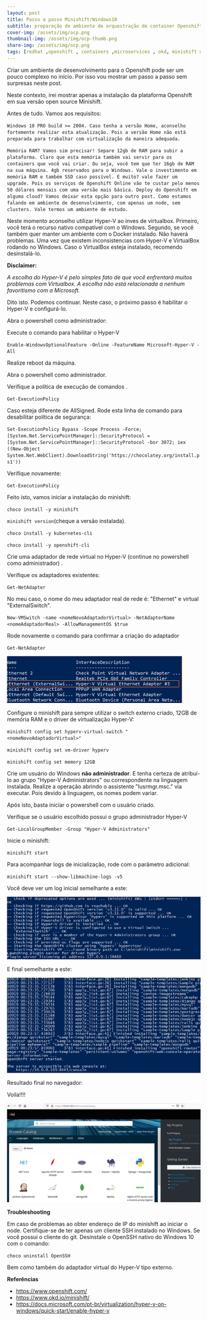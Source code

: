 ```yaml
---
layout: post
title: Passo a passo Minishift/Windows10
subtitle: preparação de ambiente de orquestração de container Openshift
cover-img: /assets/img/ocp.png
thumbnail-img: /assets/img/ocp-thumb.png
share-img: /assets/img/ocp.png
tags: [redhat ,openshift , containers ,microservices , okd, minishift openshift origin  ]
---
```




Criar um ambiente de desenvolvimento para o Openshift pode ser um pouco complexo no início. Por isso vou mostrar um passo a passo sem surpresas neste post.

Neste contexto, irei mostrar apenas a instalação da plataforma Openshift em sua versão open source Minishift.

Antes de tudo. Vamos aos requisitos:

`Windows 10 PRO build >= 2004. Caso tenha a versão Home, aconselho fortemente realizar esta atualização. Pois a versão Home não está preparada para trabalhar com virtualização da maneira adequada.` 

`Memória RAM? Vamos sim precisar! Separe 12gb de RAM para subir a plataforma. Claro que esta memória também vai servir para os containers que você vai criar. Ou seja, você tem que ter 16gb de RAM na sua máquina. 4gb reservados para o Windows. Vale o investimento em memória RAM e também SSD caso possível. É muito? vale fazer um upgrade. Pois os serviços de Openshift Online vão te custar pelo menos 50 dólares mensais com uma versão mais básica. Deploy do Openshift em alguma cloud? Vamos deixar esta opção para outro post. Como estamos falando em ambiente de desenvolvimento, com apenas um node, sem clusters. Vale termos um ambiente de estudo. `

Neste momento aconselho utilizar Hyper-V ao inves de virtualbox. Primeiro, você terá o recurso nativo compatível com o Windows. Segundo, se você também quer manter um ambiente com o Docker instalado. Não haverá problemas. Uma vez que existem inconsistencias com Hyper-V e VirtualBox rodando no Windows. Caso o VirtualBox esteja instalado, recomendo desinstalá-lo. 

**Disclaimer:**

*A escolha do Hyper-V é pelo simples fato de que você enfrentará muitos problemas com Virtualbox. A escolha não está relacionada a nenhum favoritismo com a Microsoft.*

Dito isto. Podemos continuar. Neste caso, o próximo passo é habilitar o Hyper-V e configurá-lo.

Abra o powershell como administrador:

Execute o comando para habilitar o Hyper-V

`Enable-WindowsOptionalFeature -Online -FeatureName Microsoft-Hyper-V -All`

Realize reboot da máquina.

Abra o powershell como administrador.

Verifique a política de execução  de comandos .

`Get-ExecutionPolicy` 

Caso esteja diferente de AllSigned. Rode esta linha de comando para desabilitar política de segurança:

`Set-ExecutionPolicy Bypass -Scope Process -Force; [System.Net.ServicePointManager]::SecurityProtocol = [System.Net.ServicePointManager]::SecurityProtocol -bor 3072; iex ((New-Object System.Net.WebClient).DownloadString('https://chocolatey.org/install.ps1'))`

Verifique novamente:

`Get-ExecutionPolicy` 

Feito isto, vamos iniciar a instalação do minishift:

`choco install -y minishift`

`minishift version`(cheque a versão instalada).

`choco install -y kubernetes-cli`

`choco install -y openshift-cli`

Crie uma adaptador de rede virtual no Hyper-V (continue no powershell como administrador) . 

Verifique os adaptadores existentes:

`Get-NetAdapter`

No meu caso, o nome do meu adaptador real de rede é: "Ethernet" e virtual "ExternalSwitch".

`New-VMSwitch -name <nomeNovoAdaptadorVirtual> -NetAdapterName <nomeAdaptadorReal> -AllowManagementOS $true`

Rode novamente o comando para confirmar a criação do adaptador

`Get-NetAdapter`

![Adaptador externo Hyper-V](/assets/img/ocp1.png)

Configure o minishift para sempre utilizar o switch externo criado, 12GB de memória RAM  e o driver de virtualização Hyper-V:

`minishift config set hyperv-virtual-switch "<nomeNovoAdaptadorVirtual>"`

`minishift config set vm-driver hyperv`

`minishift config set memory 12GB`

Crie um usuário do Windows **não administrador**. E tenha certeza de atribuí-lo ao grupo "Hyper-V Administrators" ou correspondente na linguagem instalada. Realize a operação abrindo o assistente "lusrmgr.msc." via executar. Pois devido à linguagem, os nomes podem variar.

Após isto, basta iniciar o powershell com o usuário criado. 

Verifique se o usuário escolhido possui o grupo administrador Hyper-V

 `Get-LocalGroupMember -Group "Hyper-V Administrators"`

Inicie o minishift:

 `minishift start` 

Para acompanhar logs de inicialização, rode com o parâmetro adicional:

 `minishift start --show-libmachine-logs -v5`

Você deve ver um log inicial semelhante a este:

![Log inicial](/assets/img/ocp-log1.png)

E final semelhante a este:

![Log final](/assets/img/ocp-log2.png)

Resultado final no navegador:

Voila!!!!

![Log final](/assets/img/ocp-main-page.png)

**Troubleshooting**

Em caso de problemas ao obter endereço de IP do minishift ao iniciar o node. Certifique-se de ter apenas um cliente SSH instalado no Windows. Se você possui o cliente do git. Desinstale o OpenSSH nativo do Windows 10 com o comando:

`choco uninstall OpenSSH`

Bem como também do adaptador virtual do Hyper-V tipo externo.

**Referências**

- https://www.openshift.com/
- https://www.okd.io/minishift/
- https://docs.microsoft.com/pt-br/virtualization/hyper-v-on-windows/quick-start/enable-hyper-v